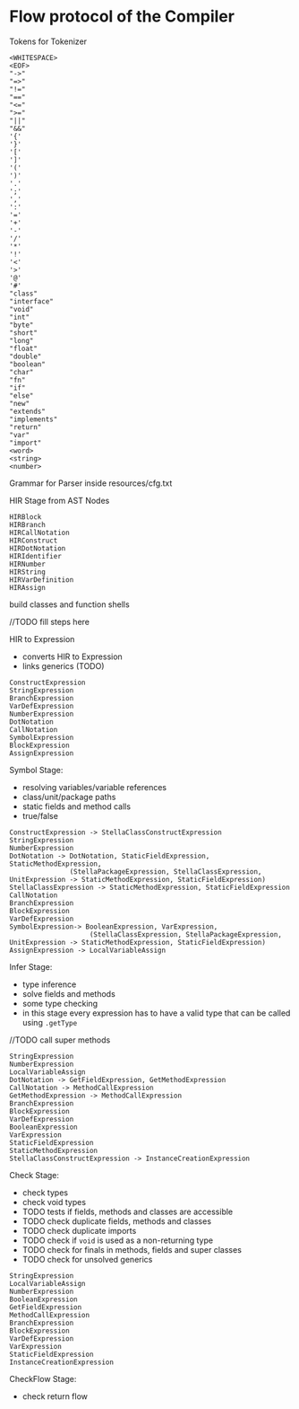 # Flow protocol of the Compiler 

Tokens for Tokenizer
```
<WHITESPACE>
<EOF>
"->"
"=>"
"!="
"=="
"<="
">="
"||"
"&&"
'{'
'}'
'['
']'
'('
')'
'.'
';'
','
':'
'='
'+'
'-'
'/'
'*'
'!'
'<'
'>'
'@'
'#'
"class"
"interface"
"void"
"int"
"byte"
"short"
"long"
"float"
"double"
"boolean"
"char"
"fn"
"if"
"else"
"new"
"extends"
"implements"
"return"
"var"
"import"
<word>
<string>
<number>
```
Grammar for Parser inside resources/cfg.txt

HIR Stage from AST Nodes
```
HIRBlock
HIRBranch
HIRCallNotation
HIRConstruct
HIRDotNotation
HIRIdentifier
HIRNumber
HIRString
HIRVarDefinition
HIRAssign
```

build classes and function shells

//TODO fill steps here

HIR to Expression
- converts HIR to Expression
- links generics (TODO)
```
ConstructExpression
StringExpression
BranchExpression
VarDefExpression
NumberExpression
DotNotation
CallNotation
SymbolExpression
BlockExpression
AssignExpression
```

Symbol Stage:
- resolving variables/variable references
- class/unit/package paths 
- static fields and method calls 
- true/false

```
ConstructExpression -> StellaClassConstructExpression
StringExpression
NumberExpression
DotNotation -> DotNotation, StaticFieldExpression, StaticMethodExpression,
               (StellaPackageExpression, StellaClassExpression, UnitExpression -> StaticMethodExpression, StaticFieldExpression)
StellaClassExpression -> StaticMethodExpression, StaticFieldExpression
CallNotation
BranchExpression
BlockExpression
VarDefExpression
SymbolExpression-> BooleanExpression, VarExpression, 
                    (StellaClassExpression, StellaPackageExpression, UnitExpression -> StaticMethodExpression, StaticFieldExpression)
AssignExpression -> LocalVariableAssign
```

Infer Stage: 
- type inference
- solve fields and methods
- some type checking
- in this stage every expression has to have a valid type that 
  can be called using `.getType`

//TODO call super methods

```
StringExpression
NumberExpression
LocalVariableAssign
DotNotation -> GetFieldExpression, GetMethodExpression
CallNotation -> MethodCallExpression
GetMethodExpression -> MethodCallExpression
BranchExpression
BlockExpression
VarDefExpression
BooleanExpression 
VarExpression 
StaticFieldExpression
StaticMethodExpression
StellaClassConstructExpression -> InstanceCreationExpression
```


Check Stage:
- check types
- check void types
- TODO tests if fields, methods and classes are accessible
- TODO check duplicate fields, methods and classes
- TODO check duplicate imports 
- TODO check if `void` is used as a non-returning type
- TODO check for finals in methods, fields and super classes
- TODO check for unsolved generics

```
StringExpression
LocalVariableAssign
NumberExpression
BooleanExpression
GetFieldExpression
MethodCallExpression
BranchExpression
BlockExpression
VarDefExpression
VarExpression
StaticFieldExpression
InstanceCreationExpression
```

CheckFlow Stage:
- check return flow 
